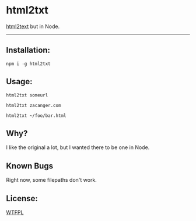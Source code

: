 # html2txt

[html2text](https://github.com/aaronsw/html2text) but in Node.

--------

## Installation:

`npm i -g html2txt`

## Usage:

`html2txt someurl`

`html2txt zacanger.com`

`html2txt ~/foo/bar.html`

## Why?

I like the original a lot, but I wanted there to be one in Node.

## Known Bugs

Right now, some filepaths don't work.

## License:

[WTFPL](./LICENSE.md)
